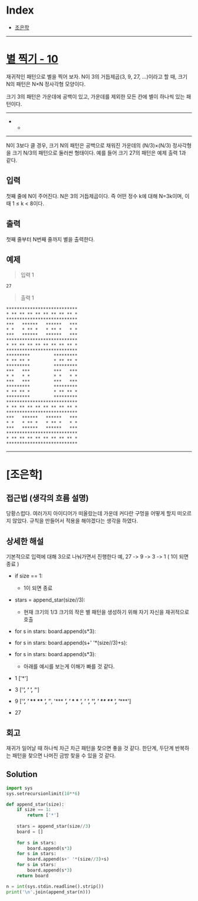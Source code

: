 # Index

+ [조은학](#조은학)

---

# [별 찍기 - 10](https://www.acmicpc.net/problem/2447)

재귀적인 패턴으로 별을 찍어 보자. N이 3의 거듭제곱(3, 9, 27, ...)이라고 할 때, 크기 N의 패턴은 N×N 정사각형 모양이다.

크기 3의 패턴은 가운데에 공백이 있고, 가운데를 제외한 모든 칸에 별이 하나씩 있는 패턴이다.

***
* *
***

N이 3보다 클 경우, 크기 N의 패턴은 공백으로 채워진 가운데의 (N/3)×(N/3) 정사각형을 크기 N/3의 패턴으로 둘러싼 형태이다. 예를 들어 크기 27의 패턴은 예제 출력 1과 같다.

## 입력

첫째 줄에 N이 주어진다. N은 3의 거듭제곱이다. 즉 어떤 정수 k에 대해 N=3k이며, 이때 1 ≤ k < 8이다.

## 출력

첫째 줄부터 N번째 줄까지 별을 출력한다.

## 예제

> 입력 1

```
27
```

> 출력 1

```
***************************
* ** ** ** ** ** ** ** ** *
***************************
***   ******   ******   ***
* *   * ** *   * ** *   * *
***   ******   ******   ***
***************************
* ** ** ** ** ** ** ** ** *
***************************
*********         *********
* ** ** *         * ** ** *
*********         *********
***   ***         ***   ***
* *   * *         * *   * *
***   ***         ***   ***
*********         *********
* ** ** *         * ** ** *
*********         *********
***************************
* ** ** ** ** ** ** ** ** *
***************************
***   ******   ******   ***
* *   * ** *   * ** *   * *
***   ******   ******   ***
***************************
* ** ** ** ** ** ** ** ** *
***************************
```

---

# [조은학]

## 접근법 (생각의 흐름 설명)

<!--문제를 풀며 생각의 흐름을 글로 작성-->
당황스럽다.
여러가지 아이디어가 떠올랐는데 가운데 커다란 구멍을 어떻게 할지 떠오르지 않았다.
규칙을 만들어서 적용을 해야겠다는 생각을 하였다. 

## 상세한 해설

<!--기술 면접을 면접관 앞에서 한다는 생각으로 설명-->
<!--시복도, 알고리즘 선택 이유 등-->
기본적으로 입력에 대해 3으로 나눠가면서 진행한다
예, 27 -> 9 -> 3 -> 1 ( 1이 되면 종료 )

- if size == 1:
    - 1이 되면 종료

- stars = append_star(size//3):
    - 현재 크기의 1/3 크기의 작은 별 패턴을 생성하기 위해 자기 자신을 재귀적으로 호출

- for s in stars: board.append(s*3):
- for s in stars: board.append(s+' '*(size//3)+s):
- for s in stars: board.append(s*3):
    - 아래를 예시를 보는게 이해가 빠를 것 같다.
- 1 ['*']
- 3 ['***', '* *', '***']
- 9 ['*********', '* ** ** *', '*********', '***   ***', '* *   * *', '***   ***', '*********', '* ** ** *', '*********']
- 27 

## 회고

<!--이런 유형은 이렇게 접근하면 좋겠다 (이유와 함께)-->
재귀가 일어날 때 하나씩 차근 차근 패턴을 찾으면 좋을 것 같다.
한단계, 두단계 반복하는 패턴을 찾으면 나머진 금방 찾을 수 있을 것 같다.

## Solution

<!--전체 코드 첨부-->
```python
import sys
sys.setrecursionlimit(10**6)

def append_star(size):
    if size == 1:
        return ['*']
    
    stars = append_star(size//3) 
    board = []
   
    for s in stars:
        board.append(s*3)
    for s in stars:
        board.append(s+' '*(size//3)+s)
    for s in stars:
        board.append(s*3)
    return board

n = int(sys.stdin.readline().strip())
print('\n'.join(append_star(n)))
```
